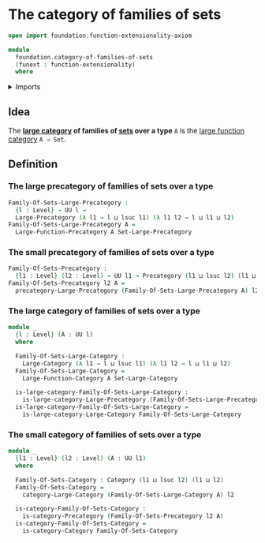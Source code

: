 # The category of families of sets

```agda
open import foundation.function-extensionality-axiom

module
  foundation.category-of-families-of-sets
  (funext : function-extensionality)
  where
```

<details><summary>Imports</summary>

```agda
open import category-theory.categories funext
open import category-theory.large-categories funext
open import category-theory.large-function-categories funext
open import category-theory.large-function-precategories funext
open import category-theory.large-precategories funext
open import category-theory.precategories funext

open import foundation.category-of-sets funext
open import foundation.universe-levels
```

</details>

## Idea

The **[large category](category-theory.large-categories.md) of families of
[sets](foundation.sets.md) over a type** `A` is the
[large function category](category-theory.large-function-categories.md)
`A → Set`.

## Definition

### The large precategory of families of sets over a type

```agda
Family-Of-Sets-Large-Precategory :
  {l : Level} → UU l →
  Large-Precategory (λ l1 → l ⊔ lsuc l1) (λ l1 l2 → l ⊔ l1 ⊔ l2)
Family-Of-Sets-Large-Precategory A =
  Large-Function-Precategory A Set-Large-Precategory
```

### The small precategory of families of sets over a type

```agda
Family-Of-Sets-Precategory :
  {l1 : Level} (l2 : Level) → UU l1 → Precategory (l1 ⊔ lsuc l2) (l1 ⊔ l2)
Family-Of-Sets-Precategory l2 A =
  precategory-Large-Precategory (Family-Of-Sets-Large-Precategory A) l2
```

### The large category of families of sets over a type

```agda
module _
  {l : Level} (A : UU l)
  where

  Family-Of-Sets-Large-Category :
    Large-Category (λ l1 → l ⊔ lsuc l1) (λ l1 l2 → l ⊔ l1 ⊔ l2)
  Family-Of-Sets-Large-Category =
    Large-Function-Category A Set-Large-Category

  is-large-category-Family-Of-Sets-Large-Category :
    is-large-category-Large-Precategory (Family-Of-Sets-Large-Precategory A)
  is-large-category-Family-Of-Sets-Large-Category =
    is-large-category-Large-Category Family-Of-Sets-Large-Category
```

### The small category of families of sets over a type

```agda
module _
  {l1 : Level} (l2 : Level) (A : UU l1)
  where

  Family-Of-Sets-Category : Category (l1 ⊔ lsuc l2) (l1 ⊔ l2)
  Family-Of-Sets-Category =
    category-Large-Category (Family-Of-Sets-Large-Category A) l2

  is-category-Family-Of-Sets-Category :
    is-category-Precategory (Family-Of-Sets-Precategory l2 A)
  is-category-Family-Of-Sets-Category =
    is-category-Category Family-Of-Sets-Category
```
